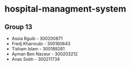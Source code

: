 # hospital-managment-system

## Group 13

- Assia Rguib - 300200871
- Fredj Kharroubi - 300160643
- Tisham Islam - 300189261
- Ayman Ben Naceur - 300203212
- Anas Sobh - 300211734
